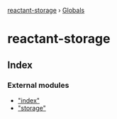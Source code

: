 [reactant-storage](README.md) › [Globals](globals.md)

# reactant-storage

## Index

### External modules

* ["index"](modules/_index_.md)
* ["storage"](modules/_storage_.md)
